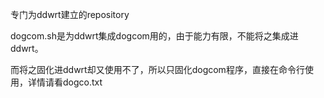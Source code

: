 专门为ddwrt建立的repository

dogcom.sh是为ddwrt集成dogcom用的，由于能力有限，不能将之集成进ddwrt。

而将之固化进ddwrt却又使用不了，所以只固化dogcom程序，直接在命令行使用，详情请看dogco.txt
